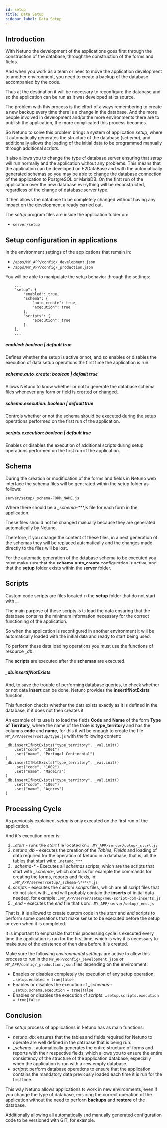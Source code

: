 ```yaml
---
id: setup
title: Data Setup
sidebar_label: Data Setup
---
```


## Introduction

With Netuno the development of the applications goes first through the construction of the database, through the construction of the forms and fields.

And when you work as a team or need to move the application development to another environment, you need to create a backup of the database accompanied by the code.

Thus at the destination it will be necessary to reconfigure the database and so the application can be run as it was developed at its source.

The problem with this process is the effort of always remembering to create a new backup every time there is a change in the database. And the more people involved in development and/or the more environments there are to publish the application, the more complicated this process becomes.

So Netuno to solve this problem brings a system of application *setup*, where it automatically generates the structure of the database (*schema*), and additionally allows the loading of the initial data to be programmed manually through additional *scripts*.

It also allows you to change the type of database server ensuring that *setup* will run normally and the application without any problems. This means that the application can be developed on H2DataBase and with the automatically generated schemas so you may be able to change the database connection of the application to PostgreSQL or MariaDB. On the first run of the application over the new database everything will be reconstructed, regardless of the change of database server type.

It then allows the database to be completely changed without having any impact on the development already carried out.

The _setup_ program files are inside the application folder on:

- `server/setup`

## Setup configuration in applications

In the environment settings of the applications that remain in:

- `/apps/MY_APP/config/_development.json`
- `/apps/MY_APP/config/_production.json`

You will be able to manipulate the setup behavior through the settings:

```
    ...
    "setup": {
        "enabled": true,
        "schema": {
            "auto_create": true,
            "execution": true
        },
        "scripts": {
            "execution": true
        }
    },
    ...
```

##### enabled: boolean | default true

Defines whether the setup is active or not, and so enables or disables the execution of data setup operations the first time the application is run.

##### schema.auto_create: boolean | default true

Allows Netuno to know whether or not to generate the database schema files whenever any form or field is created or changed.

##### schema.execution: boolean | default true

Controls whether or not the schema should be executed during the setup operations performed on the first run of the application.

##### scripts.execution: boolean | default true

Enables or disables the execution of additional scripts during setup operations performed on the first run of the application.

## Schema

During the creation or modification of the forms and fields in Netuno web interface the schema files will be generated within the setup folder as follows:

`server/setup/_schema-FORM_NAME.js`

Where there should be a *_schema-\*\*\*.js* file for each form in the application.

These files should not be changed manually because they are generated automatically by Netuno.

Therefore, if you change the content of these files, in a next generation of the schemas they will be replaced automatically and the changes made directly to the files will be lost.

For the automatic generation of the database schema to be executed you must make sure that the __schema.auto_create__ configuration is active, and that the __setup__ folder exists within the __server__ folder.

## Scripts

Custom code scripts are files located in the __setup__ folder that do not start with *\_*.

The main purpose of these scripts is to load the data ensuring that the database contains the minimum information necessary for the correct functioning of the application.

So when the application is reconfigured in another environment it will be automatically loaded with the initial data and ready to start being used.

To perform these data loading operations you must use the functions of resource *_db*.

The __scripts__ are executed after the __schemas__ are executed.

##### _db.insertIfNotExists

And, to save the trouble of performing database queries, to check whether or not data __insert__ can be done, Netuno provides the __insertIfNotExists__ function.

This function checks whether the data exists exactly as it is defined in the database, if it does not then creates it.

An example of its use is to load the fields __Code__ and __Name__ of the form __Type of Territory__, where the name of the table is __type\_territory__ and has the columns __code__ and __name__, for this it will be enough to create the file `MY_APP/server/setup/type.js` with the following content:

```
_db.insertIfNotExists("type_territory", _val.init()
    .set("code", "1001")
    .set("name", "Portugal Continental")
)
_db.insertIfNotExists("type_territory", _val.init()
    .set("code", "1002")
    .set("name", "Madeira")
)
_db.insertIfNotExists("type_territory", _val.init()
    .set("code", "1003")
    .set("name", "Açores")
)
```

## Processing Cycle

As previously explained, *setup* is only executed on the first run of the application.

And it's execution order is:

1. *_start* - runs the *start* file located on::
..`MY_APP/server/setup/_start.js`
2. *netuno_db* - executes the creation of the *Tables*, *Fields* and loading of data required for the operation of Netuno in a database, that is, all the tables that start with:
..`netuno_***`
3. *_schema-\** - Executes all *schemas* scripts, which are the scripts that start with *_schema-*, which contains for example the commands for creating the forms, reports and fields, in:
..`MY_APP/server/setup/_schema-\*\*\*.js`
4. *scripts* - executes the custom *scripts* files, which are all script files that do not start with *_* and will probably contain the __inserts__ of initial data needed, for example:
..`MY_APP/server/setup/meu-script-com-inserts.js`
5. *_end* - executes the *end* file that's on:
..`MY_APP/server/setup/_end.js`

That is, it is allowed to create custom code in the *start* and *end* scripts to perform some operations that make sense to be executed before the setup or even when it is completed.

It is important to emphasize that this processing cycle is executed every time the application is run for the first time, which is why it is necessary to make sure of the existence of then data before it is created.

Make sure the following *environmental settings* are active to allow this process to run in the `MY_APP/config/_development.json` or `MY_APP/config/_production.json` files depending on the environment:

* Enables or disables completely the execution of any setup operation:
..`setup.enabled = true|false`
* Enables or disables the execution of *_schemas-*:
..`setup.schema.execution = true|false`
* Enables or disables the execution of *scripts*:
..`setup.scripts.execution = true|false`

## Conclusion

The *setup* process of applications in Netuno has as main functions:

* *netuno_db*: ensures that the tables and fields required for Netuno to operate are well defined in the database that is being run.
* *_schema-*: automatically generates the entire structure of forms and reports with their respective fields, which allows you to ensure the entire consistency of the structure of the application database, especially when the application is run with a new empty database.
* *scripts*: perform database operations to ensure that the application contains the mandatory data previously loaded each time it is run for the first time.

This way Netuno allows applications to work in new environments, even if you change the type of database, ensuring the correct operation of the application without the need to perform __backups__ and __restore__ of the database.

Additionally allowing all automatically and manually generated configuration code to be versioned with GIT, for example.
